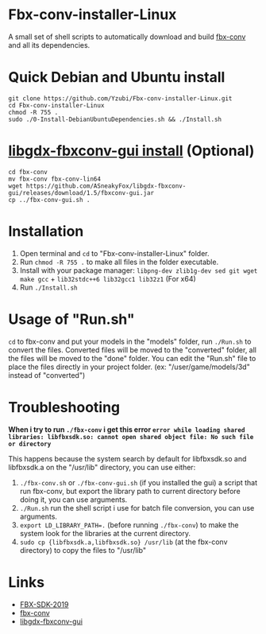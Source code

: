 Fbx-conv-installer-Linux
========================
A small set of shell scripts to automatically download and build [fbx-conv](https://github.com/libgdx/fbx-conv) and all its dependencies.

Quick Debian and Ubuntu install
========================
```
git clone https://github.com/Yzubi/Fbx-conv-installer-Linux.git
cd Fbx-conv-installer-Linux
chmod -R 755 .
sudo ./0-Install-DebianUbuntuDependencies.sh && ./Install.sh
```
[libgdx-fbxconv-gui install](https://github.com/ASneakyFox/libgdx-fbxconv-gui) (Optional)
========================
```
cd fbx-conv
mv fbx-conv fbx-conv-lin64
wget https://github.com/ASneakyFox/libgdx-fbxconv-gui/releases/download/1.5/fbxconv-gui.jar
cp ../fbx-conv-gui.sh .
```
Installation
========================
1. Open terminal and ```cd``` to "Fbx-conv-installer-Linux" folder.
2. Run ```chmod -R 755 .``` to make all files in the folder executable.
3. Install with your package manager: ```libpng-dev zlib1g-dev sed git wget make gcc``` + ```lib32stdc++6 lib32gcc1 lib32z1``` (For x64)
4. Run ```./Install.sh``` 

Usage of "Run.sh"
========================
```cd``` to fbx-conv and put your models in the "models" folder, run ```./Run.sh``` to convert the files. Converted files will be moved to the "converted" folder, all the files will be moved to the "done" folder. You can edit the "Run.sh" file to place the files directly in your project folder. (ex: "/user/game/models/3d" instead of "converted")

Troubleshooting
========================
**When i try to run ```./fbx-conv``` i get this error ```error while loading shared libraries: libfbxsdk.so: cannot open shared object file: No such file or directory```**

This happens because the system search by default for libfbxsdk.so and libfbxsdk.a on the "/usr/lib" directory, you can use either:
1. ```./fbx-conv.sh``` or ```./fbx-conv-gui.sh``` (if you installed the gui) a script that run fbx-conv, but export the library path to current directory before doing it, you can use arguments.
2. ```./Run.sh``` run the shell script i use for batch file conversion, you can use arguments.
3. ```export LD_LIBRARY_PATH=.``` (before running ```./fbx-conv```) to make the system look for the  libraries at the current directory.
4. ```sudo cp {libfbxsdk.a,libfbxsdk.so} /usr/lib``` (at the fbx-conv directory) to copy the files to "/usr/lib"

Links
========================
- [FBX-SDK-2019](https://www.autodesk.com/developer-network/platform-technologies/fbx-sdk-2019-0)
- [fbx-conv](https://github.com/libgdx/fbx-conv)
- [libgdx-fbxconv-gui](https://github.com/ASneakyFox/libgdx-fbxconv-gui)
